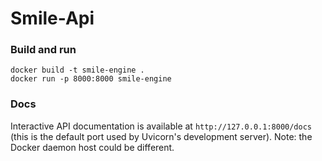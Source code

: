# Smile-Api

### Build and run

``` 
docker build -t smile-engine . 
docker run -p 8000:8000 smile-engine

 ```

### Docs
Interactive API documentation is available at `http://127.0.0.1:8000/docs` (this is the default port used by Uvicorn's development server).
 Note: the Docker daemon host could be different.